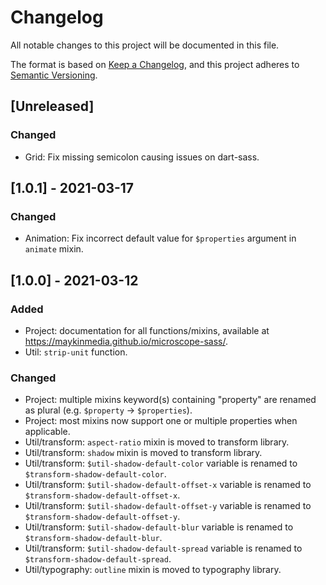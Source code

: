 # Changelog
All notable changes to this project will be documented in this file.

The format is based on [Keep a Changelog](https://keepachangelog.com/en/1.0.0/),
and this project adheres to [Semantic Versioning](https://semver.org/spec/v2.0.0.html).

## [Unreleased]
### Changed
- Grid: Fix missing semicolon causing issues on dart-sass.


## [1.0.1] - 2021-03-17
### Changed
- Animation: Fix incorrect default value for `$properties` argument in `animate` mixin.

## [1.0.0] - 2021-03-12
### Added
- Project: documentation for all functions/mixins, available at https://maykinmedia.github.io/microscope-sass/.
- Util: `strip-unit` function.

### Changed
- Project: multiple mixins keyword(s) containing "property" are renamed as plural (e.g. `$property` -> `$properties`).
- Project: most mixins now support one or multiple properties when applicable.
- Util/transform: `aspect-ratio` mixin is moved to transform library.
- Util/transform: `shadow` mixin is moved to transform library.
- Util/transform: `$util-shadow-default-color` variable is renamed to `$transform-shadow-default-color`.
- Util/transform: `$util-shadow-default-offset-x` variable is renamed to `$transform-shadow-default-offset-x`.
- Util/transform: `$util-shadow-default-offset-y` variable is renamed to `$transform-shadow-default-offset-y`.
- Util/transform: `$util-shadow-default-blur` variable is renamed to `$transform-shadow-default-blur`.
- Util/transform: `$util-shadow-default-spread` variable is renamed to `$transform-shadow-default-spread`.
- Util/typography: `outline` mixin is moved to typography library.
